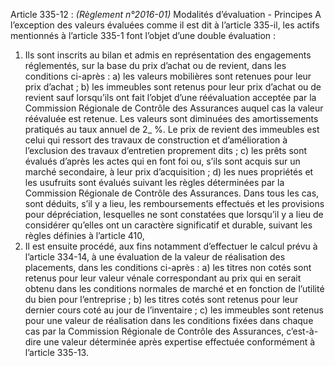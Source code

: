 Article 335-12 : _(Règlement n°2016-01)_ Modalités d’évaluation - Principes
A l’exception des valeurs évaluées comme il est dit à l’article 335-il, les actifs mentionnés à l’article 335-1 font l’objet d’une double évaluation :
1) Ils sont inscrits au bilan et admis en représentation des engagements réglementés, sur la base du prix d’achat ou de revient, dans les conditions ci-après :
a) les valeurs mobilières sont retenues pour leur prix d’achat ;
b) les immeubles sont retenus pour leur prix d’achat ou de revient sauf lorsqu’ils ont fait l’objet d’une réévaluation acceptée par la Commission Régionale de Contrôle des Assurances auquel cas la valeur réévaluée est retenue. Les valeurs sont diminuées des amortissements pratiqués au taux annuel de 2\_ %. Le prix de revient des immeubles est celui qui ressort des travaux de construction et d’amélioration à l’exclusion des travaux d’entretien proprement dits ;
c) les prêts sont évalués d’après les actes qui en font foi ou, s’ils sont acquis sur un marché secondaire, à leur prix d’acquisition ;
d) les nues propriétés et les usufruits sont évalués suivant les règles déterminées par la Commission Régionale de Contrôle des Assurances.
Dans tous les cas, sont déduits, s’il y a lieu, les remboursements effectués et les provisions pour dépréciation, lesquelles ne sont constatées que lorsqu’il y a lieu de considérer qu’elles ont un caractère significatif et durable, suivant les règles définies à l’article 410,
2) Il est ensuite procédé, aux fins notamment d’effectuer le calcul prévu à l’article 334-14, à une évaluation de la valeur de réalisation des placements, dans les conditions ci-après :
a) les titres non cotés sont retenus pour leur valeur vénale correspondant au prix qui en serait obtenu dans les conditions normales de marché et en fonction de l’utilité du bien pour l’entreprise ;
b) les titres cotés sont retenus pour leur dernier cours coté au jour de l’inventaire ;
c) les immeubles sont retenus pour une valeur de réalisation dans les conditions fixées dans chaque cas par la Commission Régionale de Contrôle des Assurances, c’est-à-dire une valeur déterminée après expertise effectuée conformément à l’article 335-13.